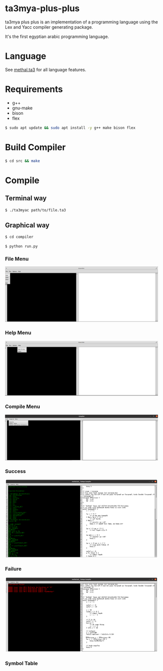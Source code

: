# ta3mya-plus-plus
ta3mya plus plus is an implementation of a programming language using the Lex and Yacc compiler generating package.

It's the first egyptian arabic programming language.

# Language
See [methal.ta3](./docs/methal.ta3) for all language features.

# Requirements
- g++
- gnu-make
- bison
- flex

```sh
$ sudo apt update && sudo apt install -y g++ make bison flex
```

# Build Compiler
```sh
$ cd src && make 
```


# Compile
## Terminal way
```sh
$ ./ta3myac path/to/file.ta3
```
## Graphical way
```sh
$ cd compiler
```
```sh
$ python run.py
```

### File Menu
![](./compiler/screenshots/FileMenu.png) 

### Help Menu
![](./compiler/screenshots/HelpMenu.png) 

### Compile Menu
![](./compiler/screenshots/CompileMenu.png) 

### Success
![](./compiler/screenshots/Success.png) 

### Failure
![](./compiler/screenshots/Failure.png) 
### Symbol Table
<!-- TODO -->
<!-- ![](./compiler/screenshots/SymbolTable.png)  -->
